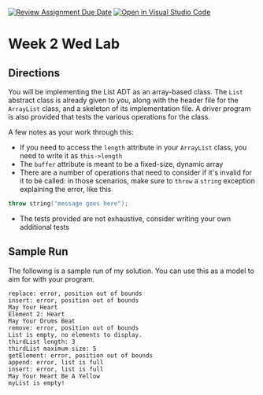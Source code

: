 [![Review Assignment Due Date](https://classroom.github.com/assets/deadline-readme-button-22041afd0340ce965d47ae6ef1cefeee28c7c493a6346c4f15d667ab976d596c.svg)](https://classroom.github.com/a/xVSnZM4b)
[![Open in Visual Studio Code](https://classroom.github.com/assets/open-in-vscode-2e0aaae1b6195c2367325f4f02e2d04e9abb55f0b24a779b69b11b9e10269abc.svg)](https://classroom.github.com/online_ide?assignment_repo_id=20192457&assignment_repo_type=AssignmentRepo)
# Week 2 Wed Lab

## Directions

You will be implementing the List ADT as an array-based class. The `List` abstract class is already given to you, along with the header file for the `ArrayList` class, and a skeleton of its implementation file. A driver program is also provided that tests the various operations for the class.

A few notes as your work through this:

- If you need to access the `length` attribute in your `ArrayList` class, you need to write it as `this->length`
- The `buffer` attribute is meant to be a fixed-size, dynamic array
- There are a number of operations that need to consider if it's invalid for it to be called: in those scenarios, make sure to `throw` a `string` exception explaining the error, like this
```C++
throw string("message goes here");
```
- The tests provided are not exhaustive, consider writing your own additional tests

## Sample Run

The following is a sample run of my solution. You can use this as a model to aim for with your program.

```
replace: error, position out of bounds
insert: error, position out of bounds
May Your Heart
Element 2: Heart
May Your Drums Beat
remove: error, position out of bounds
List is empty, no elements to display.
thirdList length: 3
thirdList maximum size: 5
getElement: error, position out of bounds
append: error, list is full
insert: error, list is full
May Your Heart Be A Yellow
myList is empty!
```

